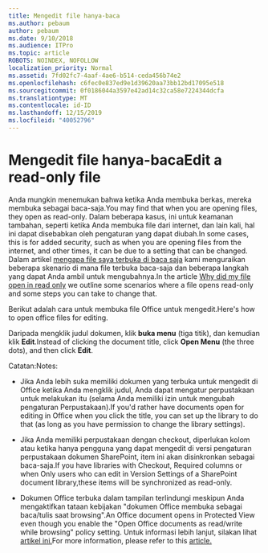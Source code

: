 ```yaml
---
title: Mengedit file hanya-baca
ms.author: pebaum
author: pebaum
ms.date: 9/10/2018
ms.audience: ITPro
ms.topic: article
ROBOTS: NOINDEX, NOFOLLOW
localization_priority: Normal
ms.assetid: 7fd02fc7-4aaf-4ae6-b514-ceda456b74e2
ms.openlocfilehash: c6fec0e837ed9e1d39620aa73bb12bd17095e518
ms.sourcegitcommit: 0f0186044a3597e42ad14c32ca58e7224344dcfa
ms.translationtype: MT
ms.contentlocale: id-ID
ms.lasthandoff: 12/15/2019
ms.locfileid: "40052796"
---
```

# <a name="edit-a-read-only-file"></a><span data-ttu-id="2cfa1-102">Mengedit file hanya-baca</span><span class="sxs-lookup"><span data-stu-id="2cfa1-102">Edit a read-only file</span></span>

<span data-ttu-id="2cfa1-103">Anda mungkin menemukan bahwa ketika Anda membuka berkas, mereka membuka sebagai baca-saja.</span><span class="sxs-lookup"><span data-stu-id="2cfa1-103">You may find that when you are opening files, they open as read-only.</span></span> <span data-ttu-id="2cfa1-104">Dalam beberapa kasus, ini untuk keamanan tambahan, seperti ketika Anda membuka file dari internet, dan lain kali, hal ini dapat disebabkan oleh pengaturan yang dapat diubah.</span><span class="sxs-lookup"><span data-stu-id="2cfa1-104">In some cases, this is for added security, such as when you are opening files from the internet, and other times, it can be due to a setting that can be changed.</span></span> <span data-ttu-id="2cfa1-105">Dalam artikel [mengapa file saya terbuka di baca saja](https://support.office.com/article/Why-did-my-file-open-read-only-3ab4b792-da50-4b38-8628-14c64e1f1d15) kami menguraikan beberapa skenario di mana file terbuka baca-saja dan beberapa langkah yang dapat Anda ambil untuk mengubahnya.</span><span class="sxs-lookup"><span data-stu-id="2cfa1-105">In the article [Why did my file open in read only](https://support.office.com/article/Why-did-my-file-open-read-only-3ab4b792-da50-4b38-8628-14c64e1f1d15) we outline some scenarios where a file opens read-only and some steps you can take to change that.</span></span>

<span data-ttu-id="2cfa1-106">Berikut adalah cara untuk membuka file Office untuk mengedit.</span><span class="sxs-lookup"><span data-stu-id="2cfa1-106">Here's how to open office files for editing.</span></span>

<span data-ttu-id="2cfa1-107">Daripada mengklik judul dokumen, klik **buka menu** (tiga titik), dan kemudian klik **Edit**.</span><span class="sxs-lookup"><span data-stu-id="2cfa1-107">Instead of clicking the document title, click **Open Menu** (the three dots), and then click **Edit**.</span></span>

<span data-ttu-id="2cfa1-108">Catatan:</span><span class="sxs-lookup"><span data-stu-id="2cfa1-108">Notes:</span></span>

- <span data-ttu-id="2cfa1-109">Jika Anda lebih suka memiliki dokumen yang terbuka untuk mengedit di Office ketika Anda mengklik judul, Anda dapat mengatur perpustakaan untuk melakukan itu (selama Anda memiliki izin untuk mengubah pengaturan Perpustakaan).</span><span class="sxs-lookup"><span data-stu-id="2cfa1-109">If you'd rather have documents open for editing in Office when you click the title, you can set up the library to do that (as long as you have permission to change the library settings).</span></span>

- <span data-ttu-id="2cfa1-110">Jika Anda memiliki perpustakaan dengan checkout, diperlukan kolom atau ketika hanya pengguna yang dapat mengedit di versi pengaturan perpustakaan dokumen SharePoint, item ini akan disinkronkan sebagai baca-saja.</span><span class="sxs-lookup"><span data-stu-id="2cfa1-110">If you have libraries with Checkout, Required columns or when Only users who can edit in Version Settings of a SharePoint document library,these items will be synchronized as read-only.</span></span>

- <span data-ttu-id="2cfa1-111">Dokumen Office terbuka dalam tampilan terlindungi meskipun Anda mengaktifkan tataan kebijakan "dokumen Office membuka sebagai baca/tulis saat browsing".</span><span class="sxs-lookup"><span data-stu-id="2cfa1-111">An Office document opens in Protected View even though you enable the "Open Office documents as read/write while browsing" policy setting.</span></span> <span data-ttu-id="2cfa1-112">Untuk informasi lebih lanjut, silakan lihat [artikel ini.](https://support.microsoft.com/help/983047/an-office-document-opens-in-protected-view-even-though-you-enable-the)</span><span class="sxs-lookup"><span data-stu-id="2cfa1-112">For more information, please refer to this [article.](https://support.microsoft.com/help/983047/an-office-document-opens-in-protected-view-even-though-you-enable-the)</span></span>

